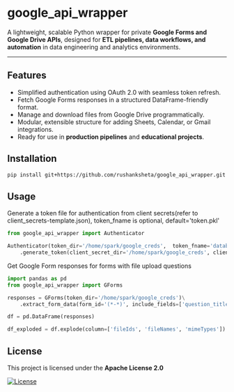 # google_api_wrapper

A lightweight, scalable Python wrapper for private **Google Forms and Google Drive APIs**, designed for **ETL pipelines, data workflows, and automation** in data engineering and analytics environments.

---

## Features

- Simplified authentication using OAuth 2.0 with seamless token refresh.  
- Fetch Google Forms responses in a structured DataFrame-friendly format.  
- Manage and download files from Google Drive programmatically.  
- Modular, extensible structure for adding Sheets, Calendar, or Gmail integrations.  
- Ready for use in **production pipelines** and **educational projects**.


## Installation

```bash
pip install git+https://github.com/rushanksheta/google_api_wrapper.git
```

## Usage
Generate a token file for authentication from client secrets(refer to client_secrets-template.json), token_fname is optional, default='token.pkl'
```python
from google_api_wrapper import Authenticator

Authenticator(token_dir='/home/spark/google_creds',  token_fname='databricks_google_token.pkl')\
    .generate_token(client_secret_dir='/home/spark/google_creds', client_secret_fname='databricks_google_client_secrets.json')
```

Get Google Form responses for forms with file upload questions
``` python
import pandas as pd
from google_api_wrapper import GForms

responses = GForms(token_dir='/home/spark/google_creds')\
    .extract_form_data(form_id='(*-*)', include_fields=['question_title', 'textAnswers', 'fileUploadAnswers'])

df = pd.DataFrame(responses)

df_exploded = df.explode(column=['fileIds', 'fileNames', 'mimeTypes'])
```
## License 
This project is licensed under the **Apache License 2.0**

[![License](https://img.shields.io/badge/License-Apache_2.0-blue.svg)](LICENSE)
